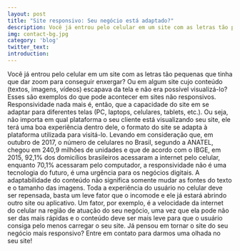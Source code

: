 ```yaml
---
layout: post
title: "Site responsivo: Seu negócio está adaptado?"
description: Você já entrou pelo celular em um site com as letras tão pequenas [...]
img: contact-bg.jpg
category: 'blog'
twitter_text: 
introduction: 
---
```


Você já entrou pelo celular em um site com as letras tão pequenas que tinha que dar zoom para conseguir enxergar? Ou em algum site cujo conteúdo (textos, imagens, vídeos) escapava da tela e não era possível visualizá-lo? Esses são exemplos do que pode acontecer em sites não responsivos.
Responsividade nada mais é, então, que a capacidade do site em se adaptar para diferentes telas (PC, laptops, celulares, tablets, etc.). Ou seja, não importa em qual plataforma o seu cliente está visualizando seu site, ele terá uma boa experiência dentro dele, o formato do site se adapta à plataforma utilizada para visitá-lo.
Levando em consideração que, em outubro de 2017, o número de celulares no Brasil, segundo a ANATEL, chegou em 240,9 milhões de unidades e que de acordo com o IBGE, em 2015, 92,1% dos domicílios brasileiros acessaram a internet pelo celular, enquanto 70,1% acessaram pelo computador, a responsividade não é uma tecnologia do futuro, é uma urgência para os negócios digitais.
A adaptabilidade do conteúdo não significa somente mudar as fontes do texto e o tamanho das imagens. Toda a experiência do usuário no celular deve ser repensada, basta um leve fator que o incomode e ele já estará abrindo outro site ou aplicativo. Um fator, por exemplo, é a velocidade da internet do celular na região de atuação do seu negócio, uma vez que ela pode não ser das mais rápidas e o conteúdo deve ser mais leve para que o usuário consiga pelo menos carregar o seu site.
Já pensou em tornar o site do seu negócio mais responsivo? Entre em contato para darmos uma olhada no seu site!


